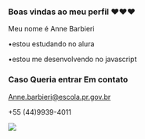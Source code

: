 ### Boas vindas ao meu perfil ❤️❤️❤️

Meu nome é Anne Barbieri

•estou estudando no alura

•estou me desenvolvendo no javascript 

### Caso Queria entrar Em contato

Anne.barbieri@escola.pr.gov.br

+55 (44)9939-4011

![](https://media.tenor.com/images/2b589747a2d0e26314ad82dcdff8b65f/tenor.gif)

